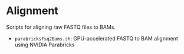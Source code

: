 # Alignment

Scripts for aligning raw FASTQ files to BAMs.

- `parabricksFsq2Bams.sh`: GPU-accelerated FASTQ to BAM alignment using NVIDIA Parabricks